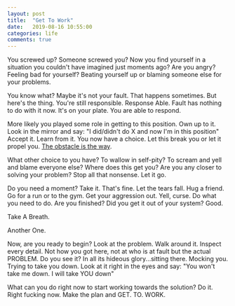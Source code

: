 ```yaml
---
layout: post
title:  "Get To Work"
date:   2019-08-16 10:55:00
categories: life
comments: true
---
```


You screwed up?  Someone screwed you?  Now you find yourself in a situation you couldn't have imagined just moments ago?  Are you angry?  Feeling bad for yourself? Beating yourself up or blaming someone else for your problems.  

You know what? Maybe it's not your fault. That happens sometimes.  But here's the thing.  You're still responsible.  Response Able. Fault has nothing to do with it now.  It's on your plate.  You are able to respond.

More likely you played some role in getting to this position.  Own up to it.  Look in the mirror and say: "I did/didn't do X and now I'm in this position" Accept it.  Learn from it.  You now have a choice.  Let this break you or let it propel you.  [The obstacle is the way](https://www.amazon.com/dp/B00G3L1B8K/ref=dp-kindle-redirect?_encoding=UTF8&btkr=1).  

What other choice to you have?  To wallow in self-pity?  To scream and yell and blame everyone else?  Where does this get you?  Are you any closer to solving your problem?  Stop all that nonsense.  Let it go.  

Do you need a moment?  Take it.  That's fine.  Let the tears fall.  Hug a friend.  Go for a run or to the gym.  Get your aggression out.  Yell, curse.  Do what you need to do.  Are you finished? Did you get it out of your system? Good.

Take
A
Breath.

Another One.

Now, are you ready to begin?  Look at the problem. Walk around it.  Inspect every detail.  Not how you got here, not at who is at fault but the actual PROBLEM.  Do you see it?  In all its hideous glory...sitting there.  Mocking you.  Trying to take you down.  Look at it right in the eyes and say: "You won't take me down.  I will take YOU down"

What can you do right now to start working towards the solution?  Do it.  Right fucking now.  Make the plan and GET. TO. WORK.